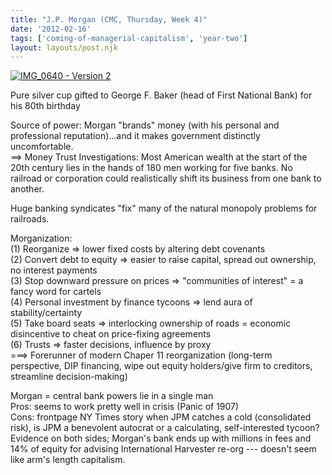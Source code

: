 ```yaml
---
title: "J.P. Morgan (CMC, Thursday, Week 4)"
date: '2012-02-16'
tags: ['coming-of-managerial-capitalism', 'year-two']
layout: layouts/post.njk
---
```


[![](../../img/IMG_0640-Version-2-1024x927.jpg "IMG_0640 - Version 2")](../../img/IMG_0640-Version-2.jpg)

Pure silver cup gifted to George F. Baker (head of First National Bank) for his 80th birthday

Source of power: Morgan "brands" money (with his personal and professional reputation)...and it makes government distinctly uncomfortable.\
==> Money Trust Investigations: Most American wealth at the start of the 20th century lies in the hands of 180 men working for five banks. No railroad or corporation could realistically shift its business from one bank to another.

Huge banking syndicates "fix" many of the natural monopoly problems for railroads.

Morganization:\
(1) Reorganize => lower fixed costs by altering debt covenants\
(2) Convert debt to equity => easier to raise capital, spread out ownership, no interest payments\
(3) Stop downward pressure on prices => "communities of interest" = a fancy word for cartels\
(4) Personal investment by finance tycoons => lend aura of stability/certainty\
(5) Take board seats => interlocking ownership of roads = economic disincentive to cheat on price-fixing agreements\
(6) Trusts => faster decisions, influence by proxy\
===> Forerunner of modern Chaper 11 reorganization (long-term perspective, DIP financing, wipe out equity holders/give firm to creditors, streamline decision-making)

Morgan = central bank powers lie in a single man\
Pros: seems to work pretty well in crisis (Panic of 1907)\
Cons: frontpage NY Times story when JPM catches a cold (consolidated risk), is JPM a benevolent autocrat or a calculating, self-interested tycoon?\
Evidence on both sides; Morgan's bank ends up with millions in fees and 14% of equity for advising International Harvester re-org --- doesn't seem like arm's length capitalism.

